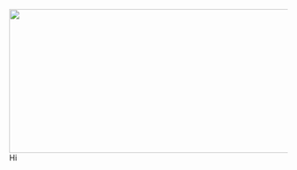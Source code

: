 <img src="https://cdn.discordapp.com/attachments/1090164617151512576/1244802624935563305/d0c605dc82a667ea694df7901018174f.png?ex=66567049&is=66551ec9&hm=d305f2c4d4c0f20e9e999d68f74ac8b809ff5c8710d6c7dbc0f14d695d30ac1c" height="260" width="564"> 
Hi
